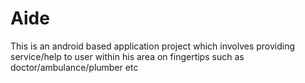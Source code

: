 # Aide
This is an android based application project which involves providing service/help to user within his area on fingertips such as doctor/ambulance/plumber etc
